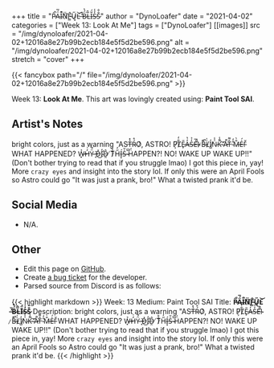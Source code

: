 +++
title =       "P̷̑̚Ä̴́̅I̴͒̚N̷̈͠F̵̳̂Ű̷͓L̵̛͝ ̶̓̏B̷̈́̔L̴̅̂Ī̶̈́S̵̓̾S̷̐̐"
author =      "DynoLoafer"
date =        "2021-04-02"
categories =  ["Week 13: Look At Me"]
tags =        ["DynoLoafer"]
[[images]]
                      src = "/img/dynoloafer/2021-04-02+12016a8e27b99b2ecb184e5f5d2be596.png"
                      alt = "/img/dynoloafer/2021-04-02+12016a8e27b99b2ecb184e5f5d2be596.png"
                      stretch = "cover"
+++


{{< fancybox path="/" file="/img/dynoloafer/2021-04-02+12016a8e27b99b2ecb184e5f5d2be596.png" >}}


Week 13: **Look At Me**. This art was lovingly created using: **Paint Tool SAI**.

## Artist's Notes

bright colors, just as a warning
"AST̶̉̽Ŕ̴̊O̷͑͑, ASTRO! P̷̦͠L̸͋̒Ẽ̷̙A̶̓̔S̵̓̉É̶̅!̴̏̾ ̷̀̂B̶̐̚L̸͑̍I̸̺̓N̷͗̾K̵͌̾ ̴̕͝A̷͗̚T̶̂͌ ̴̐̓M̶̐̀E̵̍́!̵̄̌ WHAT HAPPENED? W̶̟̉H̶̒͗Ÿ̵́͂ ̶̘̇D̶̽͜I̴̛̓D̴̯̂ ̸̈́̂T̷̀͊H̵̋̓Í̶͙S̶̍̆ ̴̅͆Ḧ̵́APPEN?! NO! WAKE UP WAKE UP!!"
(Don't bother trying to read that if you struggle lmao) I got this piece in, yay! More `crazy eyes` and insight into the story lol. If only this were an April Fools so Astro could go "It was just a prank, bro!" What a twisted prank it'd be.

## Social Media

- N/A.

## Other

- Edit this page on [GitHub](https://github.com/teaminkling/web-refresh/edit/main/blog/content/blog/dynoloafer-week-13-77c7.md).
- Create [a bug ticket](https://github.com/teaminkling/web-refresh/issues/new?assignees=&labels=bug&template=problem-report.md&title=) for the developer.
- Parsed source from Discord is as follows:

{{< highlight markdown >}}
Week: 13
Medium: Paint Tool SAI
Title: __P̷̑̚Ä̴́̅I̴͒̚N̷̈͠F̵̳̂Ű̷͓L̵̛͝ ̶̓̏B̷̈́̔L̴̅̂Ī̶̈́S̵̓̾S̷̐̐__
Description: bright colors, just as a warning
"AST̶̉̽Ŕ̴̊O̷͑͑, ASTRO! P̷̦͠L̸͋̒Ẽ̷̙A̶̓̔S̵̓̉É̶̅!̴̏̾ ̷̀̂B̶̐̚L̸͑̍I̸̺̓N̷͗̾K̵͌̾ ̴̕͝A̷͗̚T̶̂͌ ̴̐̓M̶̐̀E̵̍́!̵̄̌ WHAT HAPPENED? W̶̟̉H̶̒͗Ÿ̵́͂ ̶̘̇D̶̽͜I̴̛̓D̴̯̂ ̸̈́̂T̷̀͊H̵̋̓Í̶͙S̶̍̆ ̴̅͆Ḧ̵́APPEN?! NO! WAKE UP WAKE UP!!"
(Don't bother trying to read that if you struggle lmao) I got this piece in, yay! More `crazy eyes` and insight into the story lol. If only this were an April Fools so Astro could go "It was just a prank, bro!" What a twisted prank it'd be.
{{< /highlight >}}